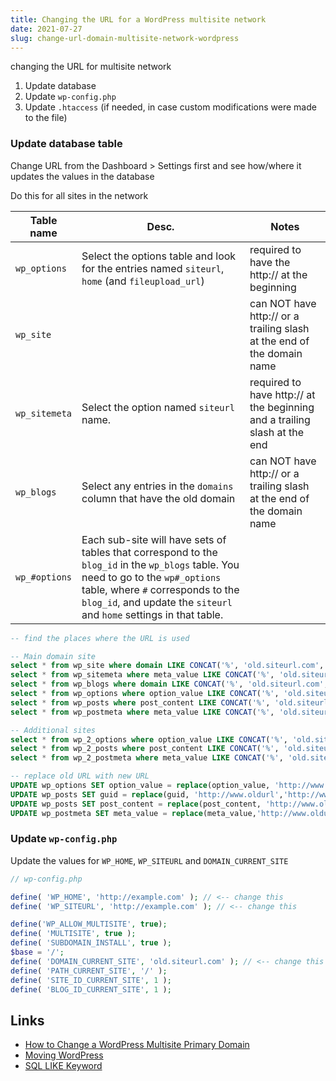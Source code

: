 ```yaml
---
title: Changing the URL for a WordPress multisite network
date: 2021-07-27
slug: change-url-domain-multisite-network-wordpress
---
```


changing the URL for multisite network

1. Update database
2. Update `wp-config.php`
3. Update `.htaccess` (if needed, in case custom modifications were made to the file)

### Update database table

Change URL from the Dashboard > Settings first and see how/where it updates the values in the database

Do this for all sites in the network

| Table name    | Desc.                                                                                                                                                                                                                                           | Notes                                                                     |
| ------------- | ----------------------------------------------------------------------------------------------------------------------------------------------------------------------------------------------------------------------------------------------- | ------------------------------------------------------------------------- |
| `wp_options`  | Select the options table and look for the entries named `siteurl`, `home` (and `fileupload_url`)                                                                                                                                                | required to have the http:// at the beginning                             |
| `wp_site`     |                                                                                                                                                                                                                                                 | can NOT have http:// or a trailing slash at the end of the domain name    |
| `wp_sitemeta` | Select the option named `siteurl` name.                                                                                                                                                                                                         | required to have http:// at the beginning and a trailing slash at the end |
| `wp_blogs`    | Select any entries in the `domains` column that have the old domain                                                                                                                                                                             | can NOT have http:// or a trailing slash at the end of the domain name    |
| `wp_#options` | Each sub-site will have sets of tables that correspond to the `blog_id` in the `wp_blogs` table. You need to go to the `wp#_options` table, where `#` corresponds to the `blog_id`, and update the `siteurl` and `home` settings in that table. |                                                                           |

```sql
-- find the places where the URL is used

-- Main domain site
select * from wp_site where domain LIKE CONCAT('%', 'old.siteurl.com', '%');
select * from wp_sitemeta where meta_value LIKE CONCAT('%', 'old.siteurl.com', '%');
select * from wp_blogs where domain LIKE CONCAT('%', 'old.siteurl.com', '%');
select * from wp_options where option_value LIKE CONCAT('%', 'old.siteurl.com', '%');
select * from wp_posts where post_content LIKE CONCAT('%', 'old.siteurl.com', '%');
select * from wp_postmeta where meta_value LIKE CONCAT('%', 'old.siteurl.com', '%');

-- Additional sites
select * from wp_2_options where option_value LIKE CONCAT('%', 'old.siteurl.com', '%');
select * from wp_2_posts where post_content LIKE CONCAT('%', 'old.siteurl.com', '%');
select * from wp_2_postmeta where meta_value LIKE CONCAT('%', 'old.siteurl.com', '%');
```

```sql
-- replace old URL with new URL
UPDATE wp_options SET option_value = replace(option_value, 'http://www.oldurl', 'http://www.newurl') WHERE option_name = 'home' OR option_name = 'siteurl';
UPDATE wp_posts SET guid = replace(guid, 'http://www.oldurl','http://www.newurl');
UPDATE wp_posts SET post_content = replace(post_content, 'http://www.oldurl', 'http://www.newurl');
UPDATE wp_postmeta SET meta_value = replace(meta_value,'http://www.oldurl','http://www.newurl');
```

### Update `wp-config.php`

Update the values for `WP_HOME`, `WP_SITEURL` and `DOMAIN_CURRENT_SITE`

```php
// wp-config.php

define( 'WP_HOME', 'http://example.com' ); // <-- change this
define( 'WP_SITEURL', 'http://example.com' ); // <-- change this

define('WP_ALLOW_MULTISITE', true);
define( 'MULTISITE', true );
define( 'SUBDOMAIN_INSTALL', true );
$base = '/';
define( 'DOMAIN_CURRENT_SITE', 'old.siteurl.com' ); // <-- change this
define( 'PATH_CURRENT_SITE', '/' );
define( 'SITE_ID_CURRENT_SITE', 1 );
define( 'BLOG_ID_CURRENT_SITE', 1 );
```

## Links

- [How to Change a WordPress Multisite Primary Domain](https://www.hostgator.com/help/article/how-to-change-a-wordpress-multisite-primary-domain)
- [Moving WordPress](https://wordpress.org/support/article/moving-wordpress/)
- [SQL LIKE Keyword](https://www.w3schools.com/sql/sql_ref_like.asp)

